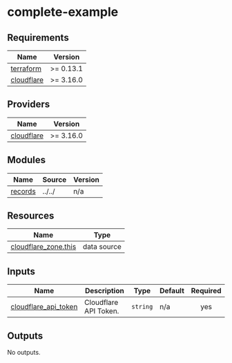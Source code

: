# complete-example

<!-- BEGINNING OF PRE-COMMIT-TERRAFORM DOCS HOOK -->
## Requirements

| Name | Version |
|------|---------|
| <a name="requirement_terraform"></a> [terraform](#requirement\_terraform) | >= 0.13.1 |
| <a name="requirement_cloudflare"></a> [cloudflare](#requirement\_cloudflare) | >= 3.16.0 |

## Providers

| Name | Version |
|------|---------|
| <a name="provider_cloudflare"></a> [cloudflare](#provider\_cloudflare) | >= 3.16.0 |

## Modules

| Name | Source | Version |
|------|--------|---------|
| <a name="module_records"></a> [records](#module\_records) | ../../ | n/a |

## Resources

| Name | Type |
|------|------|
| [cloudflare_zone.this](https://registry.terraform.io/providers/cloudflare/cloudflare/latest/docs/data-sources/zone) | data source |

## Inputs

| Name | Description | Type | Default | Required |
|------|-------------|------|---------|:--------:|
| <a name="input_cloudflare_api_token"></a> [cloudflare\_api\_token](#input\_cloudflare\_api\_token) | Cloudflare API Token. | `string` | n/a | yes |

## Outputs

No outputs.
<!-- END OF PRE-COMMIT-TERRAFORM DOCS HOOK -->
